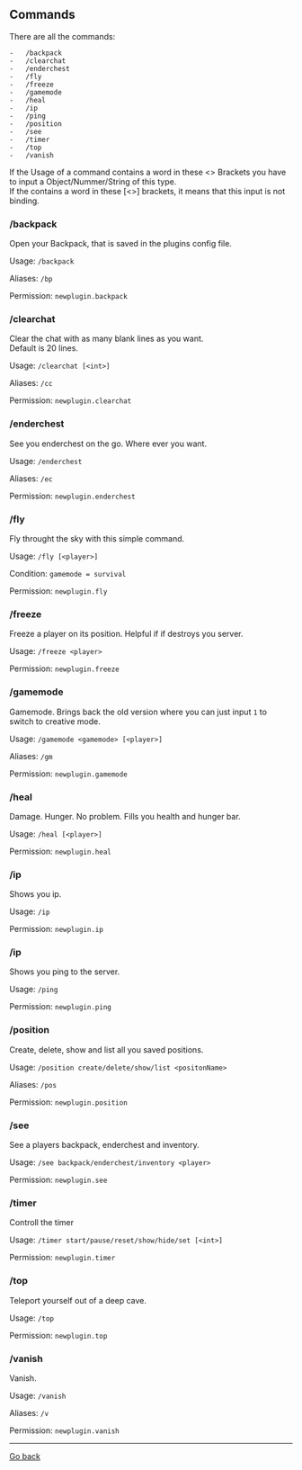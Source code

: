 ## Commands

There are all the commands:

    -   /backpack
    -   /clearchat
    -   /enderchest
    -   /fly
    -   /freeze
    -   /gamemode
    -   /heal
    -   /ip
    -   /ping
    -   /position
    -   /see
    -   /timer
    -   /top
    -   /vanish

If the Usage of a command contains a word in these <> Brackets you have to input a Object/Nummer/String of this type.<br/>
If the contains a word in these [<>] brackets, it means that this input is not binding.

### /backpack

Open your Backpack, that is saved in the plugins config file.

Usage: `/backpack`

Aliases: `/bp`

Permission: `newplugin.backpack`

### /clearchat

Clear the chat with as many blank lines as you want. <br>
Default is 20 lines.

Usage: `/clearchat [<int>]`

Aliases: `/cc`

Permission: `newplugin.clearchat`

### /enderchest

See you enderchest on the go. Where ever you want.

Usage: `/enderchest`

Aliases: `/ec`

Permission: `newplugin.enderchest`

### /fly

Fly throught the sky with this simple command.

Usage: `/fly [<player>]`

Condition: `gamemode = survival`

Permission: `newplugin.fly`

### /freeze

Freeze a player on its position. Helpful if if destroys you server.

Usage: `/freeze <player>`

Permission: `newplugin.freeze`

### /gamemode

Gamemode. Brings back the old version where you can just input `1` to switch to creative mode.

Usage: `/gamemode <gamemode> [<player>]`

Aliases: `/gm`

Permission: `newplugin.gamemode`

### /heal

Damage. Hunger. No problem. Fills you health and hunger bar.

Usage: `/heal [<player>]`

Permission: `newplugin.heal`

### /ip

Shows you ip.

Usage: `/ip`

Permission: `newplugin.ip`

### /ip

Shows you ping to the server.

Usage: `/ping`

Permission: `newplugin.ping`

### /position

Create, delete, show and list all you saved positions.

Usage: `/position create/delete/show/list <positonName>`

Aliases: `/pos`

Permission: `newplugin.position`

### /see

See a players backpack, enderchest and inventory.

Usage: `/see backpack/enderchest/inventory <player>`

Permission: `newplugin.see`

### /timer

Controll the timer

Usage: `/timer start/pause/reset/show/hide/set [<int>]`

Permission: `newplugin.timer`

### /top

Teleport yourself out of a deep cave.

Usage: `/top`

Permission: `newplugin.top`

### /vanish

Vanish.

Usage: `/vanish`

Aliases: `/v`

Permission: `newplugin.vanish`

---

[Go back](../README.md)
